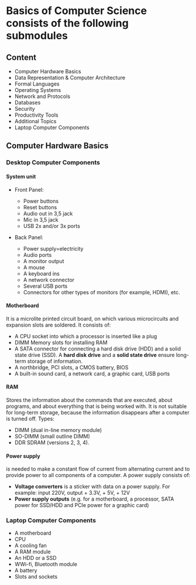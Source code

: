 # Basics of Computer Science consists of the following submodules

## Content

- Computer Hardware Basics
- Data Representation & Computer Architecture
- Formal Languages
- Operating Systems
- Network and Protocols
- Databases
- Security
- Productivity Tools
- Additional Topics
- Laptop Computer Components

## Computer Hardware Basics

### Desktop Computer Components

#### System unit

- Front Panel:

  - Power buttons
  - Reset buttons
  - Audio out in 3,5 jack
  - Mic in 3,5 jack
  - USB 2x and/or 3x ports

- Back Panel:

  - Power supply=electricity
  - Audio ports
  - A monitor output
  - A mouse
  - A keyboard ins
  - A network connector
  - Several USB ports
  - Connectors for other types of monitors (for example, HDMI), etc.

#### Motherboard

It is a microlite printed circuit board, on which various microcircuits and
expansion slots are soldered. It consists of:

- A CPU socket into which a processor is inserted like a plug
- DIMM Memory slots for installing RAM
- A SATA connector for connecting a hard disk drive (HDD) and a solid state
  drive (SSD). A **hard disk drive** and a **solid state drive** ensure long-term
  storage of information.
- A northbridge, PCI slots, a CMOS battery, BIOS
- A built-in sound card, a network card, a graphic card, USB ports

#### RAM

Stores the information about the commands that are executed, about programs,
and about everything that is being worked with. It is not suitable for long-term
storage, because the information disappears after a computer is turned off.
Types:

- DIMM (dual in-line memory module)
- SO-DIMM (small outline DIMM)
- DDR SDRAM (versions 2, 3, 4).

#### Power supply

is needed to make a constant flow of current from alternating current and to
provide power to all components of a computer. A power supply consists of:

- **Voltage converters** is a sticker with data on a power supply. For example:
  input 220V, output + 3.3V, + 5V, + 12V
- **Power supply outputs** (e.g. for a motherboard, a processor, SATA power for
  SSD/HDD and PCIe power for a graphic card)

### Laptop Computer Components

- A motherboard
- CPU
- A cooling fan
- A RAM module
- An HDD or a SSD
- WWi-fi, Bluetooth module
- A battery
- Slots and sockets
